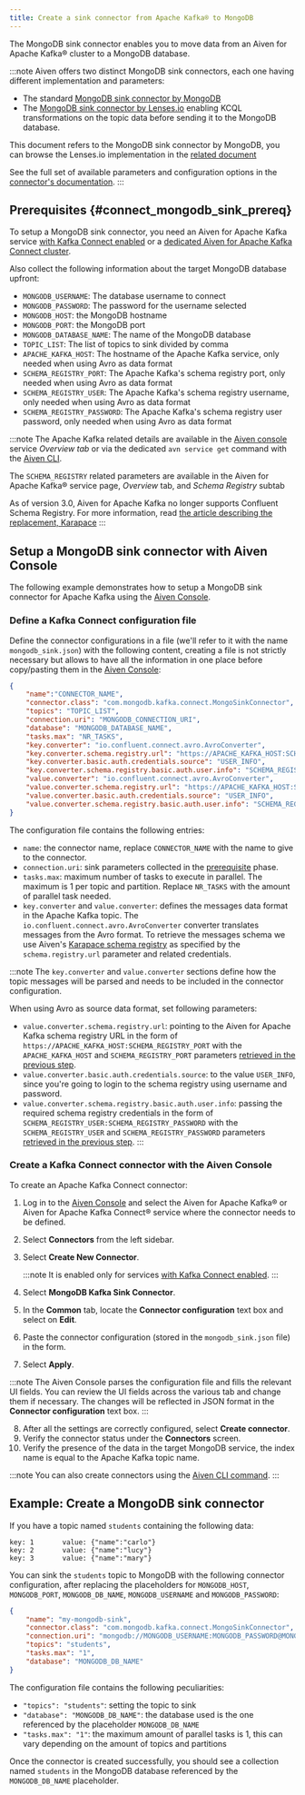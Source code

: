 ```yaml
---
title: Create a sink connector from Apache Kafka® to MongoDB
---
```


The MongoDB sink connector enables you to move data from an Aiven for
Apache Kafka® cluster to a MongoDB database.

:::note
Aiven offers two distinct MongoDB sink connectors, each one having
different implementation and parameters:

-   The standard [MongoDB sink connector by
    MongoDB](https://docs.mongodb.com/kafka-connector/current/)
-   The [MongoDB sink connector by
    Lenses.io](https://docs.lenses.io/connectors/sink/mongo.html)
    enabling KCQL transformations on the topic data before sending it to
    the MongoDB database.

This document refers to the MongoDB sink connector by MongoDB, you can
browse the Lenses.io implementation in the
[related document](mongodb-sink-lenses)

See the full set of available parameters and configuration
options in the [connector's
documentation](https://docs.mongodb.com/kafka-connector/current/).
:::

## Prerequisites {#connect_mongodb_sink_prereq}

To setup a MongoDB sink connector, you need an Aiven for Apache Kafka
service [with Kafka Connect enabled](enable-connect) or a
[dedicated Aiven for Apache Kafka Connect cluster](/docs/products/kafka/kafka-connect/get-started#apache_kafka_connect_dedicated_cluster).

Also collect the following information about the
target MongoDB database upfront:

-   `MONGODB_USERNAME`: The database username to connect
-   `MONGODB_PASSWORD`: The password for the username selected
-   `MONGODB_HOST`: the MongoDB hostname
-   `MONGODB_PORT`: the MongoDB port
-   `MONGODB_DATABASE_NAME`: The name of the MongoDB database
-   `TOPIC_LIST`: The list of topics to sink divided by comma
-   `APACHE_KAFKA_HOST`: The hostname of the Apache Kafka service, only
    needed when using Avro as data format
-   `SCHEMA_REGISTRY_PORT`: The Apache Kafka's schema registry port,
    only needed when using Avro as data format
-   `SCHEMA_REGISTRY_USER`: The Apache Kafka's schema registry
    username, only needed when using Avro as data format
-   `SCHEMA_REGISTRY_PASSWORD`: The Apache Kafka's schema registry user
    password, only needed when using Avro as data format

:::note
The Apache Kafka related details are available in the [Aiven
console](https://console.aiven.io/) service *Overview tab* or via the
dedicated `avn service get` command with the
[Aiven CLI](/docs/tools/cli/service-cli#avn_service_get).

The `SCHEMA_REGISTRY` related parameters are available in the Aiven for
Apache Kafka® service page, *Overview* tab, and *Schema Registry* subtab

As of version 3.0, Aiven for Apache Kafka no longer supports Confluent
Schema Registry. For more information, read [the article describing the
replacement, Karapace](https://help.aiven.io/en/articles/5651983)
:::

## Setup a MongoDB sink connector with Aiven Console

The following example demonstrates how to setup a MongoDB sink connector
for Apache Kafka using the [Aiven Console](https://console.aiven.io/).

### Define a Kafka Connect configuration file

Define the connector configurations in a file (we'll refer to it with
the name `mongodb_sink.json`) with the following content, creating a
file is not strictly necessary but allows to have all the information in
one place before copy/pasting them in the [Aiven
Console](https://console.aiven.io/):

```json
{
    "name":"CONNECTOR_NAME",
    "connector.class": "com.mongodb.kafka.connect.MongoSinkConnector",
    "topics": "TOPIC_LIST",
    "connection.uri": "MONGODB_CONNECTION_URI",
    "database": "MONGODB_DATABASE_NAME",
    "tasks.max": "NR_TASKS",
    "key.converter": "io.confluent.connect.avro.AvroConverter",
    "key.converter.schema.registry.url": "https://APACHE_KAFKA_HOST:SCHEMA_REGISTRY_PORT",
    "key.converter.basic.auth.credentials.source": "USER_INFO",
    "key.converter.schema.registry.basic.auth.user.info": "SCHEMA_REGISTRY_USER:SCHEMA_REGISTRY_PASSWORD",
    "value.converter": "io.confluent.connect.avro.AvroConverter",
    "value.converter.schema.registry.url": "https://APACHE_KAFKA_HOST:SCHEMA_REGISTRY_PORT",
    "value.converter.basic.auth.credentials.source": "USER_INFO",
    "value.converter.schema.registry.basic.auth.user.info": "SCHEMA_REGISTRY_USER:SCHEMA_REGISTRY_PASSWORD"
}
```

The configuration file contains the following entries:

-   `name`: the connector name, replace `CONNECTOR_NAME` with the name
    to give to the connector.
-   `connection.uri`: sink parameters collected in the
    [prerequisite](/docs/products/kafka/kafka-connect/howto/mongodb-sink-mongo#connect_mongodb_sink_prereq) phase.
-   `tasks.max`: maximum number of tasks to execute in parallel. The
    maximum is 1 per topic and partition. Replace `NR_TASKS` with the
    amount of parallel task needed.
-   `key.converter` and `value.converter`: defines the messages data
    format in the Apache Kafka topic. The
    `io.confluent.connect.avro.AvroConverter` converter translates
    messages from the Avro format. To retrieve the messages schema we
    use Aiven's [Karapace schema
    registry](https://github.com/aiven/karapace) as specified by the
    `schema.registry.url` parameter and related credentials.

:::note
The `key.converter` and `value.converter` sections define how the topic
messages will be parsed and needs to be included in the connector
configuration.

When using Avro as source data format, set following
parameters:

-   `value.converter.schema.registry.url`: pointing to the Aiven for
    Apache Kafka schema registry URL in the form of
    `https://APACHE_KAFKA_HOST:SCHEMA_REGISTRY_PORT` with the
    `APACHE_KAFKA_HOST` and `SCHEMA_REGISTRY_PORT` parameters
    [retrieved in the previous step](/docs/products/kafka/kafka-connect/howto/mongodb-sink-mongo#connect_mongodb_sink_prereq).
-   `value.converter.basic.auth.credentials.source`: to the value
    `USER_INFO`, since you're going to login to the schema registry
    using username and password.
-   `value.converter.schema.registry.basic.auth.user.info`: passing the
    required schema registry credentials in the form of
    `SCHEMA_REGISTRY_USER:SCHEMA_REGISTRY_PASSWORD` with the
    `SCHEMA_REGISTRY_USER` and `SCHEMA_REGISTRY_PASSWORD` parameters
    [retrieved in the previous step](/docs/products/kafka/kafka-connect/howto/mongodb-sink-mongo#connect_mongodb_sink_prereq).
:::

### Create a Kafka Connect connector with the Aiven Console

To create an Apache Kafka Connect connector:

1.  Log in to the [Aiven Console](https://console.aiven.io/) and select
    the Aiven for Apache Kafka® or Aiven for Apache Kafka Connect®
    service where the connector needs to be defined.
2.  Select **Connectors** from the left sidebar.
3.  Select **Create New Connector**.

    :::note
    It is enabled only for services [with Kafka Connect enabled](enable-connect).
    :::

4.  Select **MongoDB Kafka Sink Connector**.
5.  In the **Common** tab, locate the **Connector configuration** text
    box and select on **Edit**.
6.  Paste the connector configuration (stored in the `mongodb_sink.json`
    file) in the form.
7.  Select **Apply**.

:::note
The Aiven Console parses the configuration file and fills the relevant
UI fields. You can review the UI fields across the various tab and
change them if necessary. The changes will be reflected in JSON format
in the **Connector configuration** text box.
:::

8.  After all the settings are correctly configured, select **Create
    connector**.
9.  Verify the connector status under the **Connectors** screen.
10. Verify the presence of the data in the target MongoDB service, the
    index name is equal to the Apache Kafka topic name.

:::note
You can also create connectors using the
[Aiven CLI command](/docs/tools/cli/service/connector#avn_service_connector_create).
:::

## Example: Create a MongoDB sink connector

If you have a topic named `students` containing the following data:

```
key: 1       value: {"name":"carlo"}
key: 2       value: {"name":"lucy"}
key: 3       value: {"name":"mary"}
```

You can sink the `students` topic to MongoDB with the following
connector configuration, after replacing the placeholders for
`MONGODB_HOST`, `MONGODB_PORT`, `MONGODB_DB_NAME`, `MONGODB_USERNAME`
and `MONGODB_PASSWORD`:

```json
{
    "name": "my-mongodb-sink",
    "connector.class": "com.mongodb.kafka.connect.MongoSinkConnector",
    "connection.uri": "mongodb://MONGODB_USERNAME:MONGODB_PASSWORD@MONGODB_HOST:MONGODB_PORT",
    "topics": "students",
    "tasks.max": "1",
    "database": "MONGODB_DB_NAME"
}
```

The configuration file contains the following peculiarities:

-   `"topics": "students"`: setting the topic to sink
-   `"database": "MONGODB_DB_NAME"`: the database used is the one
    referenced by the placeholder `MONGODB_DB_NAME`
-   `"tasks.max": "1"`: the maximum amount of parallel tasks is 1, this
    can vary depending on the amount of topics and partitions

Once the connector is created successfully, you should see a collection
named `students` in the MongoDB database referenced by the
`MONGODB_DB_NAME` placeholder.
